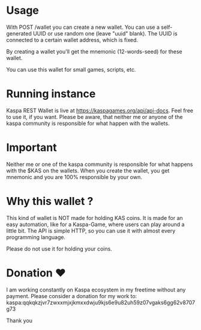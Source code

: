 # Usage

With POST /wallet you can create a new wallet. You can use a self-generated UUID or use random one (leave "uuid" blank).
The UUID is connected to a certain wallet address, which is fixed.

By creating a wallet you'll get the mnemonic (12-words-seed) for these wallet.

You can use this wallet for small games, scripts, etc.

# Running instance

Kaspa REST Wallet is live at https://kaspagames.org/api/api-docs.
Feel free to use it, if you want. Please be aware, that neither me or anyone of the kaspa community is responsible for what happen with the wallets.

# Important

Neither me or one of the kaspa community is responsible for what happens with the $KAS on the wallets. When you create the wallet, you get mnemonic and you are 100% responsible by your own.

# Why this wallet ?

This kind of wallet is NOT made for holding KAS coins. It is made for an easy automation, like for a Kaspa-Game, where users can play around a little bit. The API is simple HTTP, so you can use it with almost every programming language.

Please do not use it for holding your coins.

# Donation ♥

I am working constantly on Kaspa ecosystem in my freetime without any payment.
Please consider a donation for my work to: kaspa:qqkqkzjvr7zwxxmjxjkmxxdwju9kjs6e9u82uh59z07vgaks6gg62v8707g73

Thank you